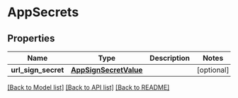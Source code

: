 # AppSecrets

## Properties
Name | Type | Description | Notes
------------ | ------------- | ------------- | -------------
**url_sign_secret** | [**AppSignSecretValue**](AppSignSecretValue.md) |  | [optional] 

[[Back to Model list]](../README.md#documentation-for-models) [[Back to API list]](../README.md#documentation-for-api-endpoints) [[Back to README]](../README.md)

